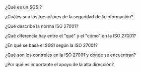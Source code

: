¿Qué es un SGSI? 

¿Cuáles son los tres pilares de la seguridad de la información? 

¿Qué describe la norma ISO 27001? 

¿Qué diferencia hay entre el "qué" y el "cómo" en la ISO 27001? 

¿En qué se basa el SGSI según la ISO 27001? 

¿Qué son los controles en la ISO 27001 y dónde se encuentran? 

¿Por qué es importante el apoyo de la alta dirección? 
